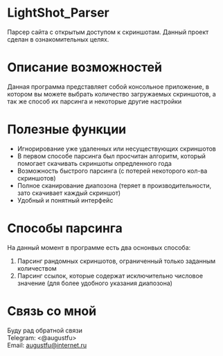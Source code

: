 # LightShot_Parser
Парсер сайта с открытым доступом к скриншотам. Данный проект сделан в ознакомительных целях.

# Описание возможностей
Данная программа представляет собой консольное приложение, в котором вы можете выбрать количество загружаемых скриншотов, а так же способ их парсинга и некоторые другие настройки

# Полезные функции
- Игнорирование уже удаленных или несуществующих скриншотов
- В первом способе парсинга был просчитан алгоритм, который помогает скачивать скриншоты опредленного года
- Возможность быстрого парсинга (с потерей некоторого кол-ва скриншотов)
- Полное сканирование диапозона (теряет в производительности, зато скачивает каждый скриншот)
- Удобный и понятный интерфейс

# Способы парсинга
На данный момент в программе есть два оснонвых способа:
1)  Парсинг рандомных скриншотов, ограниченный только заданным количеством
2)  Парсинг ссылок, которые содержат исключительно числовое значение (для более удобного указания диапозона)

# Связь со мной
Буду рад обратной связи <br />
Telegram: <@augustfu> <br />
Email: augustfu@internet.ru
